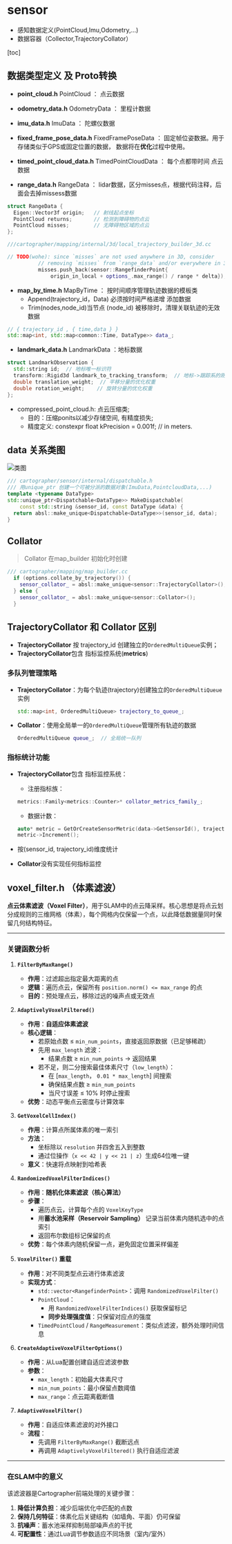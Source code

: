 # sensor

* 感知数据定义(PointCloud,Imu,Odometry,...)
* 数据容器（Collector,TrajectoryCollator）

[toc]

## 数据类型定义 及 Proto转换

* **point_cloud.h** PointCloud ： 点云数据
* **odometry_data.h** OdometryData ： 里程计数据
* **imu_data.h** ImuData ： 陀螺仪数据
* **fixed_frame_pose_data.h** FixedFramePoseData ： 固定帧位姿数据。用于存储类似于GPS或固定位置的数据， 数据将在**优化**过程中使用。

* **timed_point_cloud_data.h** TimedPointCloudData ： 每个点都带时间 点云数据
* **range_data.h** RangeData ： lidar数据，区分misses点，根据代码注释，后面会去掉missess数据

```c++
struct RangeData {
  Eigen::Vector3f origin;   // 射线起点坐标
  PointCloud returns;       // 检测到障碍物的点云
  PointCloud misses;        // 无障碍物区域的点云
};

///cartographer/mapping/internal/3d/local_trajectory_builder_3d.cc

// TODO(wohe): since `misses` are not used anywhere in 3D, consider
          // removing `misses` from `range_data` and/or everywhere in 3D.
          misses.push_back(sensor::RangefinderPoint{
              origin_in_local + options_.max_range() / range * delta});
```

* **map_by_time.h** MapByTime ： 按时间顺序管理轨迹数据​​的模板类
  * Append(trajectory_id，Data) 必须按时间严格递增 添加数据
  * Trim(nodes,node_id)当节点 (node_id) 被移除时，清理关联轨迹的无效数据

```c++
// { trajectory_id , { time,data } }
std::map<int, std::map<common::Time, DataType>> data_;
```

* **landmark_data.h** LandmarkData ：地标数据

```c++
struct LandmarkObservation {
  std::string id;  // 地标唯一标识符
  transform::Rigid3d landmark_to_tracking_transform;  // 地标->跟踪系的刚体变换
  double translation_weight;  // 平移分量的优化权重
  double rotation_weight;    // 旋转分量的优化权重
};
```

* compressed_point_cloud.h:  点云压缩类;
  * 目的：压缩ponits以减少存储空间, 有精度损失;
  * 精度定义: constexpr float kPrecision = 0.001f;  // in meters.


## data 关系类图

![类图](./assets/puml/sensor/data.puml)

```c++
/// cartographer/sensor/internal/dispatchable.h
/// 用unique_ptr 创建一个可被分派的数据对象(ImuData,PointcloudData,...)
template <typename DataType>
std::unique_ptr<Dispatchable<DataType>> MakeDispatchable(
    const std::string &sensor_id, const DataType &data) {
  return absl::make_unique<Dispatchable<DataType>>(sensor_id, data);
}
```

## Collator

> Collator 在map_builder 初始化时创建

```c++
/// cartographer/mapping/map_builder.cc
  if (options.collate_by_trajectory()) {
    sensor_collator_ = absl::make_unique<sensor::TrajectoryCollator>();
  } else {
    sensor_collator_ = absl::make_unique<sensor::Collator>();
  }
```

## TrajectoryCollator 和 Collator 区别

* **TrajectoryCollator** 按 trajectory_id 创建独立的`OrderedMultiQueue`实例；
* **TrajectoryCollator**包含 指标监控系统(**metrics**)

### 多队列管理策略

* **TrajectoryCollator**：为每个轨迹(trajectory)创建独立的`OrderedMultiQueue`实例

  ```cpp
  std::map<int, OrderedMultiQueue> trajectory_to_queue_;
  ```

* **Collator**：使用全局单一的`OrderedMultiQueue`管理所有轨迹的数据

  ```cpp
  OrderedMultiQueue queue_;  // 全局统一队列
  ```

### 指标统计功能

* **TrajectoryCollator**包含 指标监控系统：
  * 注册指标族：

  ```cpp
  metrics::Family<metrics::Counter>* collator_metrics_family_;
  ```

  * 数据计数：

  ```cpp
  auto* metric = GetOrCreateSensorMetric(data->GetSensorId(), trajectory_id);
  metric->Increment();
  ```

* 按(sensor_id, trajectory_id)维度统计
* **Collator**没有实现任何指标监控


## voxel_filter.h （体素滤波）

**点云体素滤波（Voxel Filter）**，用于SLAM中的点云降采样。核心思想是将点云划分成规则的三维网格（体素），每个网格内仅保留一个点，以此降低数据量同时保留几何结构特征。

---

### **关键函数分析**

1. **`FilterByMaxRange()`**
   * **作用**：过滤超出指定最大距离的点
   * **逻辑**：遍历点云，保留所有 `position.norm() <= max_range` 的点
   * **目的**：预处理点云，移除过远的噪声点或无效点

2. **`AdaptivelyVoxelFiltered()`**
   * **作用**：**自适应体素滤波**
   * **核心逻辑**：
     * 若原始点数 ≤ `min_num_points`，直接返回原数据（已足够稀疏）
     * 先用 `max_length` 滤波：
       * 结果点数 ≥ `min_num_points` → 返回结果
     * 若不足，则二分搜索最佳体素尺寸（`low_length`）：
       * 在 [`max_length`， `0.01 * max_length`] 间搜索
       * 确保结果点数 ≥ `min_num_points`
       * 当尺寸误差 ≤ 10% 时停止搜索
   * **优势**：动态平衡点云密度与计算效率

3. **`GetVoxelCellIndex()`**
   * **作用**：计算点所属体素的唯一索引
   * **方法**：
     * 坐标除以 `resolution` 并四舍五入到整数
     * 通过位操作（`x << 42 | y << 21 | z`）生成64位唯一键
   * **意义**：快速将点映射到哈希表

4. **`RandomizedVoxelFilterIndices()`**
   * **作用**：**随机化体素滤波（核心算法）**
   * **步骤**：
     * 遍历点云，计算每个点的 `VoxelKeyType`
     * 用**蓄水池采样（Reservoir Sampling）** 记录当前体素内随机选中的点索引
     * 返回布尔数组标记保留的点
   * **优势**：每个体素内随机保留一点，避免固定位置采样偏差

5. **`VoxelFilter()` 重载**
   * **作用**：对不同类型点云进行体素滤波
   * **实现方式**：
     * `std::vector<RangefinderPoint>`：调用 `RandomizedVoxelFilter()`
     * `PointCloud`：
       * 用 `RandomizedVoxelFilterIndices()` 获取保留标记
       * **同步处理强度值**：只保留对应点的强度
     * `TimedPointCloud` / `RangeMeasurement`：类似点滤波，额外处理时间信息

6. **`CreateAdaptiveVoxelFilterOptions()`**
   * **作用**：从Lua配置创建自适应滤波参数
   * **参数**：
     * `max_length`：初始最大体素尺寸
     * `min_num_points`：最小保留点数阈值
     * `max_range`：点云距离截断值

7. **`AdaptiveVoxelFilter()`**
   * **作用**：自适应体素滤波的对外接口
   * **流程**：
     * 先调用 `FilterByMaxRange()` 截断远点
     * 再调用 `AdaptivelyVoxelFiltered()` 执行自适应滤波

---

### **在SLAM中的意义**

该滤波器是Cartographer前端处理的关键步骤：

1. **降低计算负担**：减少后端优化中匹配的点数
2. **保持几何特征**：体素化后关键结构（如墙角、平面）仍可保留
3. **抗噪声**：蓄水池采样抑制局部噪声点的干扰
4. **可配置性**：通过Lua调节参数适应不同场景（室内/室外）
